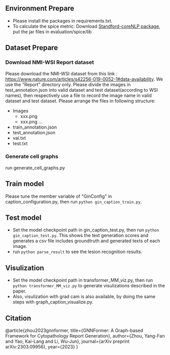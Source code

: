 ## Environment Prepare
- Please install the packages in requirements.txt.
- To calculate the spice metric: Download [Standford-coreNLP package](https://stanfordnlp.github.io/CoreNLP/), put the jar files in evaluation/spice/lib
## Dataset Prepare
### Download NMI-WSI Report dataset
Please download the NMI-WSI dataset from this link : https://www.nature.com/articles/s42256-019-0052-1#data-availability. We use the "Report" directory only. Please divide the images in test_annotation.json into valid dataset and test dataset(according to WSI names), then respectively use a file to record the image name in valid dataset and test dataset. Please arrange the files in following structure: 
- Images
    - xxx.png
    - xxx.png
    ...
- train_annotation.json
- test_annotation.json
- val.txt
- test.txt

### Generate cell graphs
run generate_cell_graphs.py

## Train model
Please tune the member variable of "GinConfig" in caption_configuration.py, then run ``python gin_caption_train.py``.

## Test model
- Set the model checkpoint path in gin_caption_test.py, then run ``python gin_caption_test.py``. This shows the text generation scores and generates a csv file includes groundtruth and generated texts of each image. 
- run ``python parse_result`` to see the lesion recognition results.

## Visulization
- Set the model checkpoint path in transformer_MM_viz.py, then run ``python transformer_MM_viz.py`` to generate visulizations described in the paper.
- Also, visulization with grad cam is also available, by doing the same steps with graph_caption_visualize.py.

## Citation
@article{zhou2023gnnformer,
  title={GNNFormer: A Graph-based Framework for Cytopathology Report Generation},
  author={Zhou, Yang-Fan and Yao, Kai-Lang and Li, Wu-Jun},
  journal={arXiv preprint arXiv:2303.09956},
  year={2023} }
